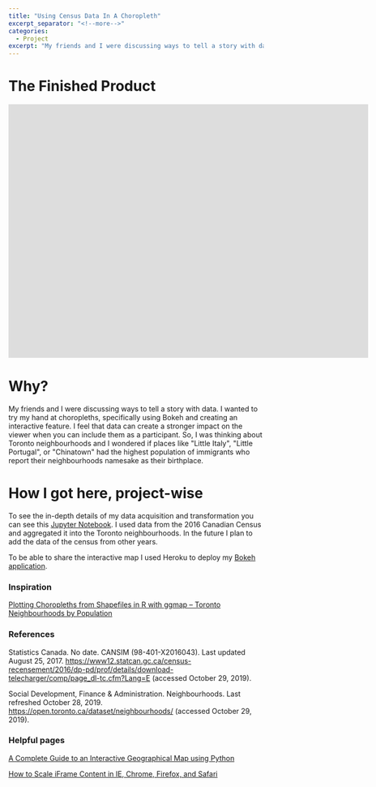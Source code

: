 ```yaml
---
title: "Using Census Data In A Choropleth"
excerpt_separator: "<!--more-->"
categories:
  - Project
excerpt: "My friends and I were discussing ways to tell a story with data. I wanted to try my hand at choropleths, specifically using Bokeh and creating an interactive feature"
---
```


# The Finished Product

<style>
#wrapper { width: 710px; height: 500px; padding: 0; overflow: hidden; }
#scaled-frame { width: 1000px; height: 2000px; border: 0px; }
#scaled-frame {
    zoom: 0.71;
    -moz-transform: scale(0.71);
    -moz-transform-origin: 0 0;
    -o-transform: scale(0.71);
    -o-transform-origin: 0 0;
    -webkit-transform: scale(0.71);
    -webkit-transform-origin: 0 0;
}

@media screen and (-webkit-min-device-pixel-ratio:0) {
 #scaled-frame  { zoom: 1;  }
}
</style>

<div id="wrapper"><iframe id="scaled-frame" src="https://torontochoropleth.herokuapp.com/2016TorontoChoropleth"></iframe></div>

# Why?

My friends and I were discussing ways to tell a story with data. I wanted to try my hand at choropleths, specifically using Bokeh and creating an interactive feature. I feel that data can create a stronger impact on the viewer when you can include them as a participant. So, I was thinking about Toronto neighbourhoods and I wondered if places like "Little Italy", "Little Portugal", or "Chinatown" had the highest population of immigrants who report their neighbourhoods namesake as their birthplace. 

# How I got here, project-wise

To see the in-depth details of my data acquisition and transformation you can see this [Jupyter Notebook](https://github.com/Ferrallv/TorontoChoropleth/blob/master/TorontoChoropleth.ipynb). I used data from the 2016 Canadian Census and aggregated it into the Toronto neighbourhoods. In the future I plan to add the data of the census from other years. 

To be able to share the interactive map I used Heroku to deploy my [Bokeh application](https://github.com/Ferrallv/TorontoChoropleth/tree/master/TorontoChoropleth).


### Inspiration

[Plotting Choropleths from Shapefiles in R with ggmap – Toronto Neighbourhoods by Population](https://everydayanalytics.ca/2016/03/plotting-choropleths-from-shapefiles-in-r-with-ggmap-toronto-neighbourhoods-by-population.html)

### References

Statistics Canada. No date. CANSIM (98-401-X2016043). Last updated August 25, 2017.
https://www12.statcan.gc.ca/census-recensement/2016/dp-pd/prof/details/download-telecharger/comp/page_dl-tc.cfm?Lang=E (accessed October 29, 2019).

Social Development, Finance & Administration. Neighbourhoods. Last refreshed October 28, 2019.
https://open.toronto.ca/dataset/neighbourhoods/ (accessed October 29, 2019).

### Helpful pages

[A Complete Guide to an Interactive Geographical Map using Python](https://towardsdatascience.com/a-complete-guide-to-an-interactive-geographical-map-using-python-f4c5197e23e0)

[How to Scale iFrame Content in IE, Chrome, Firefox, and Safari](https://collaboration133.com/how-to-scale-iframe-content-in-ie-chrome-firefox-and-safari/2717/)
